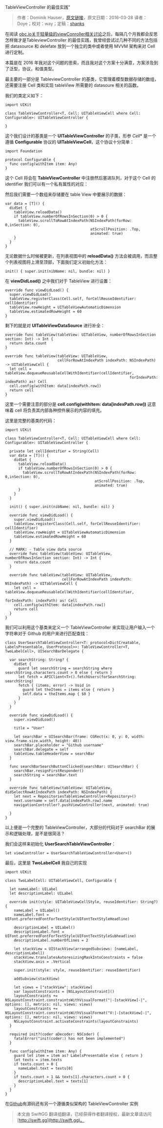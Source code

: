 TableViewController 的最佳实践"

> 作者：Dominik Hauser，[原文链接](http://swiftandpainless.com/the-best-table-view-controller-mar-2016-edition/)，原文日期：2016-03-28
> 译者：Doye；校对：way；定稿：[shanks](http://codebuild.me/)
  









在阅读 [obc.io关于轻量级的viewConroller相关讨论](https://www.objc.io/issues/1-view-controllers/lighter-view-controllers/)之后，每隔几个月我都会反思怎样做才是TableviewController 的最佳实践，我曾经尝试过几种不同的方法包括把 datasource 和 delefate 放到一个独立的类中或者使用 MVVM 架构来对 Cell 进行定制。

本篇是在 2016 年我对这个问题的思索，而且我对这个方案十分满意，方案涉及到了泛型，协议，和值类型。


最主要的一部分是 TableviewController 的基类，它管理着模型数据存储的数组，还需要注册 Cell 类和实现 tableView 所需要的 datasoure 相关的函数。

我们的类定义如下：

    
    import UIKit
    
    class TableViewController<T, Cell: UITableViewCell where Cell: Configurable>: UITableViewController {
    
    }

这个我们设计的基类是一个 **UITableViewController** 的子类，形参 *Cell** 是一个遵循 **Configurable** 协议的 **UITableViewCell**，这个协议十分简单：

    
    import Foundation
    
    protocol Configurable {
      func config(withItem item: Any)
    }

这个 Cell 将会在 **TableViewController** 中注册然后塞进队列，对于这个 Cell 的 identifier 我们可以有一个私有属性的对应：

然后我们需要一个数组来存储要在 table View 中要展示的数据：

    
    var data = [T]() {
      didSet {
        tableView.reloadData()
        if tableView.numberOfRowsInSection(0) > 0 {
          tableView.scrollToRowAtIndexPath(NSIndexPath(forRow: 0,inSection: 0),
                                           atScrollPosition: .Top,
                                           animated: true)
        }
      }
    }

无论数据什么时候被更新，在列表视图中的 **reloadData()** 方法会被调用，而且整个列表视图将上滑至顶部，下面我们定义初始化方法：

    
    init() { super.init(nibName: nil, bundle: nil) }
在 **viewDidLoad()** 之中我们对于 TableView 进行设置：

    
    override func viewDidLoad() {
      super.viewDidLoad()
      tableView.registerClass(Cell.self, forCellReuseIdentifier: cellIdentifier)
      tableView.rowHeight = UITableViewAutomaticDimension
      tableView.estimatedRowHeight = 60
    }
剩下的就是对 **UITableViewDataSource** 进行补全：

    
    override func tableView(tableView: UITableView, numberOfRowsInSection section: Int) -> Int {
      return data.count
    }
    
    override func tableView(tableView: UITableView,
                            cellForRowAtIndexPath indexPath: NSIndexPath) -> UITableViewCell {
      let cell = tableView.dequeueReusableCellWithIdentifier(cellIdentifier,
                                                             forIndexPath: indexPath) as! Cell
      cell.config(withItem: data[indexPath.row])
      return cell
    }
这里一个需要注意的部分是 **cell.config(withItem: data[indexPath.row])** 这意味着 cell 将负责其内部各种控件展示的内容的填充。

这里是完整的基类的代码：

    
    import UIKit
    
    class TableViewController<T, Cell: UITableViewCell where Cell: Configurable>: UITableViewController {
      
      private let cellIdentifier = String(Cell)
      var data = [T]() {
        didSet {
          tableView.reloadData()
          if tableView.numberOfRowsInSection(0) > 0 {
            tableView.scrollToRowAtIndexPath(NSIndexPath(forRow: 0,inSection: 0),
                                             atScrollPosition: .Top,
                                             animated: true)
          }
        }
      }
      
      init() { super.init(nibName: nil, bundle: nil) }
      
      override func viewDidLoad() {
        super.viewDidLoad()
        tableView.registerClass(Cell.self, forCellReuseIdentifier: cellIdentifier)
        tableView.rowHeight = UITableViewAutomaticDimension
        tableView.estimatedRowHeight = 60
      }
      
      // MARK: - Table view data source
      override func tableView(tableView: UITableView, numberOfRowsInSection section: Int) -> Int {
        return data.count
      }
      
      override func tableView(tableView: UITableView,
                              cellForRowAtIndexPath indexPath: NSIndexPath) -> UITableViewCell {
        let cell = tableView.dequeueReusableCellWithIdentifier(cellIdentifier,
                                                               forIndexPath: indexPath) as! Cell
        cell.config(withItem: data[indexPath.row])
        return cell
      }
    }
我们可以利用这个基类来定义一个 TableViewController 来实现让用户输入一个字符串对于 Github 的用户来进行匹配查找：

    
    class UserSearchTableViewController<T: protocol<DictCreatable, LabelsPresentable, UserProtocol>>: TableViewController<T, TwoLabelCell>, UISearchBarDelegate {
    
      var searchString: String? {
        didSet {
          guard let searchString = searchString where searchString.characters.count > 0 else { return }
          let fetch = APIClient<T>().fetchUsers(forSearchString: searchString)
          fetch { (items, error) -> Void in
            guard let theItems = items else { return }
            self.data = theItems.map { $0 }
          }
        }
      }
      
      override func viewDidLoad() {
        super.viewDidLoad()
        
        title = "User"
        
        let searchBar = UISearchBar(frame: CGRect(x: 0, y: 0, width: view.frame.size.width, height: 40))
        searchBar.placeholder = "Github username"
        searchBar.delegate = self
        tableView.tableHeaderView = searchBar
      }
      
      func searchBarSearchButtonClicked(searchBar: UISearchBar) {
        searchBar.resignFirstResponder()
        searchString = searchBar.text
      }
      
      override func tableView(tableView: UITableView, didSelectRowAtIndexPath indexPath: NSIndexPath) {
        let next = RepositoriesTableViewController<Repository>()
        next.username = self.data[indexPath.row].name
        navigationController?.pushViewController(next, animated: true)
        
      }
    }
以上便是一个完整的 TableViewController，大部分的代码对于 searchBar 的展示和逻辑处理，是不是很简洁？

我们会这样来初始化 **UserSearchTableViewController**：

    
    let viewController = UserSearchTableViewController<User>()
最后，这里是 **TwoLabelCell** 我自己的实现

    
    import UIKit
    
    class TwoLabelCell: UITableViewCell, Configurable {
    
      let nameLabel: UILabel
      let descriptionLabel: UILabel
      
      override init(style: UITableViewCellStyle, reuseIdentifier: String?) {
        nameLabel = UILabel()
        nameLabel.font = UIFont.preferredFontForTextStyle(UIFontTextStyleHeadline)
        
        descriptionLabel = UILabel()
        descriptionLabel.font = UIFont.preferredFontForTextStyle(UIFontTextStyleSubheadline)
        descriptionLabel.numberOfLines = 2
        
        let stackView = UIStackView(arrangedSubviews: [nameLabel, descriptionLabel])
        stackView.translatesAutoresizingMaskIntoConstraints = false
        stackView.axis = .Vertical
        
        super.init(style: style, reuseIdentifier: reuseIdentifier)
        
        addSubview(stackView)
        
        let views = ["stackView": stackView]
        var layoutConstraints = [NSLayoutConstraint]()
        layoutConstraints += NSLayoutConstraint.constraintsWithVisualFormat("|-[stackView]-|", options: [], metrics: nil, views: views)
        layoutConstraints += NSLayoutConstraint.constraintsWithVisualFormat("V:|-[stackView]-|", options: [], metrics: nil, views: views)
        NSLayoutConstraint.activateConstraints(layoutConstraints)
      }
      
      required init?(coder aDecoder: NSCoder) {
        fatalError("init(coder:) has not been implemented")
      }
      
      func config(withItem item: Any) {
        guard let item = item as? LabelsPresentable else { return }
        let texts = item.texts
        if texts.count > 0 {
          nameLabel.text = texts[0]
        }
        if texts.count > 1 && texts[1].characters.count > 0 {
          descriptionLabel.text = texts[1]
        }
      }
    }

在[Github](https://github.com/dasdom/TableViewMarch2016)有源码还有另一个遵循类似架构的 TableViewController 实例


> 本文由 SwiftGG 翻译组翻译，已经获得作者翻译授权，最新文章请访问 [http://swift.gg](http://swift.gg)。
